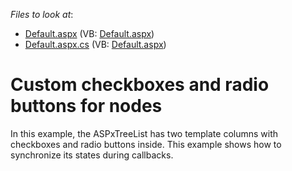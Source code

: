 <!-- default file list -->
*Files to look at*:

* [Default.aspx](./CS/WebSite/Default.aspx) (VB: [Default.aspx](./VB/WebSite/Default.aspx))
* [Default.aspx.cs](./CS/WebSite/Default.aspx.cs) (VB: [Default.aspx](./VB/WebSite/Default.aspx))
<!-- default file list end -->
# Custom checkboxes and radio buttons for nodes


<p>In this example, the ASPxTreeList has two template columns with checkboxes and radio buttons inside. This example shows how to synchronize its states during callbacks.</p>

<br/>


